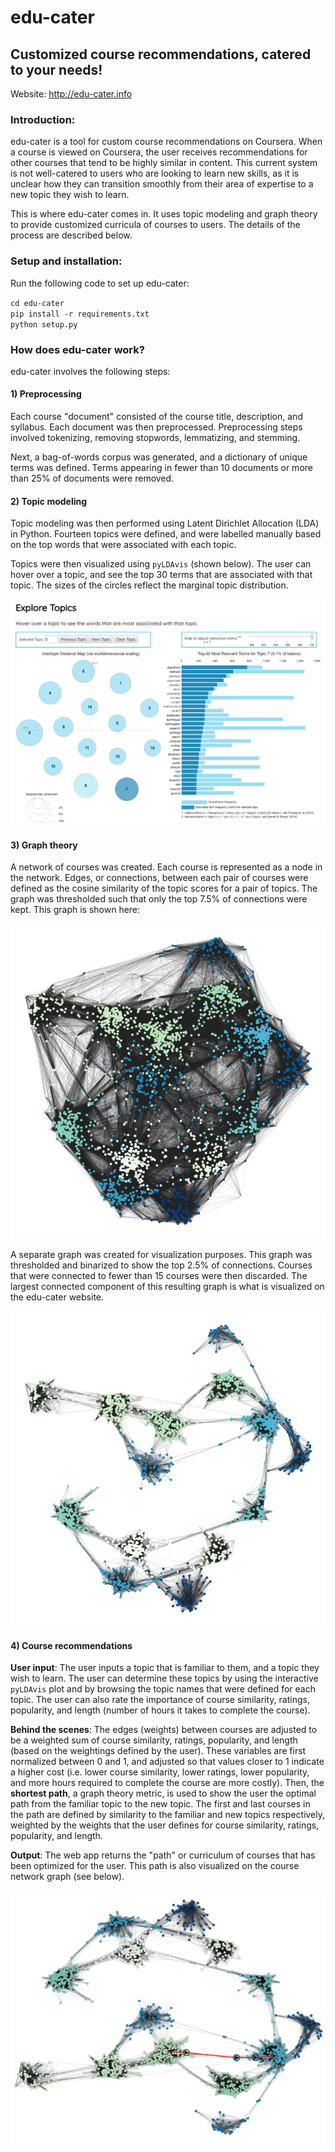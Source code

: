 # edu-cater

## Customized course recommendations, catered to your needs!

Website: http://edu-cater.info

### Introduction:

edu-cater is a tool for custom course recommendations on Coursera. When a course is viewed on Coursera, the user receives recommendations for other courses that tend to be highly similar in content. This current system is not well-catered to users who are looking to learn new skills, as it is unclear how they can transition smoothly from their area of expertise to a new topic they wish to learn.

This is where edu-cater comes in. It uses topic modeling and graph theory to provide customized curricula of courses to users. The details of the process are described below.

### Setup and installation:

Run the following code to set up edu-cater:

`cd edu-cater`  
`pip install -r requirements.txt`  
`python setup.py`

### How does edu-cater work?

edu-cater involves the following steps:

#### 1) Preprocessing

Each course "document" consisted of the course title, description, and syllabus. Each document was then preprocessed. Preprocessing steps involved tokenizing, removing stopwords, lemmatizing, and stemming.

Next, a bag-of-words corpus was generated, and a dictionary of unique terms was defined. Terms appearing in fewer than 10 documents or more than 25% of documents were removed.

#### 2) Topic modeling

Topic modeling was then performed using Latent Dirichlet Allocation (LDA) in Python. Fourteen topics were defined, and were labelled manually based on the top words that were associated with each topic.

Topics were then visualized using `pyLDAvis` (shown below). The user can hover over a topic, and see the top 30 terms that are associated with that topic. The sizes of the circles reflect the marginal topic distribution.

<img src="notebooks/figures/pyldavis_example.png"></img>

#### 3) Graph theory

A network of courses was created. Each course is represented as a node in the network. Edges, or connections, between each pair of courses were defined as the cosine similarity of the topic scores for a pair of topics.  The graph was thresholded such that only the top 7.5% of connections were kept. This graph is shown here:

<img src="notebooks/figures/coursera_lda_network.png"></img>

A separate graph was created for visualization purposes. This graph was thresholded and binarized to show the top 2.5% of connections. Courses that were connected to fewer than 15 courses were then discarded. The largest connected component of this resulting graph is what is visualized on the edu-cater website.

<img src="notebooks/figures/coursera_lda_network_thresh.png"></img>


#### 4) Course recommendations

<b>User input</b>: The user inputs a topic that is familiar to them, and a topic they wish to learn. The user can determine these topics by using the interactive `pyLDAvis` plot and by browsing the topic names that were defined for each topic. The user can also rate the importance of course similarity, ratings, popularity, and length (number of hours it takes to complete the course).

<b>Behind the scenes</b>: The edges (weights) between courses are adjusted to be a weighted sum of course similarity, ratings, popularity, and length (based on the weightings defined by the user). These variables are first normalized between 0 and 1, and adjusted so that values closer to 1 indicate a higher cost (i.e. lower course similarity, lower ratings, lower popularity, and more hours required to complete the course are more costly). Then, the <b>shortest path</b>, a graph theory metric, is used to show the user the optimal path from the familiar topic to the new topic. The first and last courses in the path are defined by similarity to the familiar and new topics respectively, weighted by the weights that the user defines for course similarity, ratings, popularity, and length.

<b>Output</b>: The web app returns the "path" or curriculum of courses that has been optimized for the user. This path is also visualized on the course network graph (see below).

<img src="notebooks/figures/course_net_recs.png"></img>
